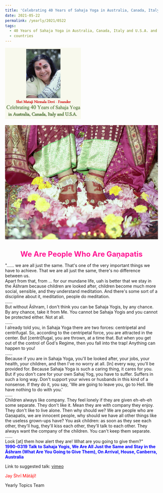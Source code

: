 ```yaml
---
title: 'Celebrating 40 Years of Sahaja Yoga in Australia, Canada, Italy and U.S.A. and its Culture, Post 21'
date: 2021-05-22
permalink: /yearly/2021/0522
tags:
  - 40 Years of Sahaja Yoga in Australia, Canada, Italy and U.S.A. and its Culture
  - countries
---
```


<div style="text-align: left"><img src="/images/Celebrating40YearsSahajaYoga.png" width="250" /></div><br>

<div style="text-align: center"><img src="/images/image709.jpg" /></div>

<br>
<p style="color:DeepPink; text-align:center">
<font size="+2"><b>We Are People Who Are Gaṇapatis</b><br></font>
</p>

<p>
"...... we are all just the same. That's one of the very important things we have to achieve. That we are all just the same, there's no difference between us.<br>
Apart from that, from ... for our mundane life, uah is better that we stay in the Āśhram because children are looked after, children become much more social, sensible, and they understand meditation. And there's some sort of a discipline about it, meditation, people do meditation.<br>
......<br>
But without Āśhram, I don't think you can be Sahaja Yogis, by any chance. By any chance, take it from Me. You cannot be Sahaja Yogis and you cannot be protected either. Not at all.<br>
......<br>
I already told you, in Sahaja Yoga there are two forces: centripetal and centrifugal. So, according to the centripetal force, you are attracted in the center. But [centri]fugal, you are thrown, at a time that. But when you get out of the control of God's Regime, then you fall into the trap! Anything can happen to you!<br>
......<br>
Because if you are in Sahaja Yoga, you'll be looked after, your jobs, your health, your children, and then I've no worry at all. [In] every way, you'll be provided for. Because Sahaja Yoga is such a caring thing, it cares for you. But if you don't care for your own Sahaj Yog, you have to suffer. Suffers in such a long way. Don't support your wives or husbands in this kind of a nonsense. If they do it, you say, 'We are going to leave you, go to Hell. We have nothing to do with you.'<br>
......<br>
Children always like company. They feel lonely if they are given eh-eh-eh some separate. They don't like it. Mean they are with company they enjoy. They don't like to live alone. Then why should we? We are people who are Gaṇapatis, we are innocent people, why should we have all other things like the useless grown-ups have? You ask children: as soon as they see each other, they'll hug, they'll kiss each other, they'll talk to each other. They always want the company of the children. You can't keep them separate.<br>
......<br>
Look [at] them how alert they are! What are you going to give them?"<br>
<font color="blue"><b>1990-0319 Talk to Sahaja Yogis, We Are All Just the Same and Stay in the Āśhram (What Are You Going to Give Them), On Arrival, House, Canberra, Australia</b></font><br>
</p>

Link to suggested talk: <a href="https://vimeo.com/112987901"> vimeo</a><br>

<p style="color:red;">Jay Śhrī Mātājī!<br></p>

Yearly Topics Team